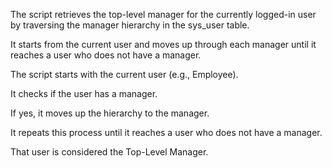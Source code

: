 The script retrieves the top-level manager for the currently logged-in user  by traversing the manager hierarchy in the sys_user table.

It starts from the current user and moves up through each manager until it reaches a user who does not have a manager.

The script starts with the current user (e.g., Employee).

It checks if the user has a manager.

If yes, it moves up the hierarchy to the manager.

It repeats this process until it reaches a user who does not have a manager.

That user is considered the Top-Level Manager.
